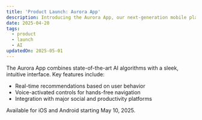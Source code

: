 ```yaml
---
title: 'Product Launch: Aurora App'
description: Introducing the Aurora App, our next-generation mobile platform that leverages AI to deliver personalized experiences to users worldwide.
date: 2025-04-20
tags:
  - product
  - launch
  - AI
updatedOn: 2025-05-01
---
```


The Aurora App combines state-of-the-art AI algorithms with a sleek, intuitive interface. Key features include:

- Real-time recommendations based on user behavior
- Voice-activated controls for hands-free navigation
- Integration with major social and productivity platforms

Available for iOS and Android starting May 10, 2025.
